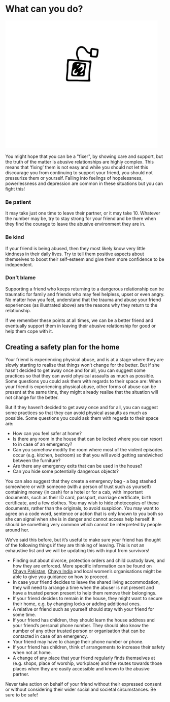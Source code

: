 # What can you do?

![](../.gitbook/assets/chayn_chai.gif)

You might hope that you can be a "fixer", by showing care and support, but the truth of the matter is abusive relationships are highly complex. This means that ‘fixing’ them is not easy and while you should not let this discourage you from continuing to support your friend, you should not pressurize them or yourself. Falling into feelings of hopelessness, powerlessness and depression are common in these situations but you can fight this!

### Be patient

It may take just one time to leave their partner, or it may take 10. Whatever the number may be, try to stay strong for your friend and be there when they find the courage to leave the abusive environment they are in.

### Be kind

If your friend is being abused, then they most likely know very little kindness in their daily lives. Try to tell them positive aspects about themselves to boost their self-esteem and give them more confidence to be independent.

### Don’t blame

Supporting a friend who keeps returning to a dangerous relationship can be traumatic for family and friends who may feel helpless, upset or even angry. No matter how you feel, understand that the trauma and abuse your friend experiences \(as illustrated above\) are the reasons why they return to the relationship.

If we remember these points at all times, we can be a better friend and eventually support them in leaving their abusive relationship for good or help them cope with it.

## Creating a safety plan for the home

Your friend is experiencing physical abuse, and is at a stage where they are slowly starting to realise that things won’t change for the better. But if she hasn’t decided to get away once and for all, you can suggest some practices so that they can avoid physical assaults as much as possible. Some questions you could ask them with regards to their space are: When your friend is experiencing physical abuse, other forms of abuse can be present at the same time, they might already realise that the situation will not change for the better.

But if they haven’t decided to get away once and for all, you can suggest some practices so that they can avoid physical assaults as much as possible. Some questions you could ask them with regards to their space are:

* How can you feel safer at home? 
* Is there any room in the house that can be locked where you can resort to in case of an emergency? 
* Can you somehow modify the room where most of the violent episodes occur \(e.g. kitchen, bedroom\) so that you will avoid getting sandwiched between the furniture? 
* Are there any emergency exits that can be used in the house? 
* Can you hide some potentially dangerous objects? 

You can also suggest that they create a emergency bag - a bag stashed somewhere or with someone \(with a person of trust such as yourself\) containing money \(in cash\) for a hotel or for a cab, with important documents, such as their ID card, passport, marriage certificate, birth certificate, and a few clothes. You may wish to hide photocopies of these documents, rather than the originals, to avoid suspicion. You may want to agree on a code word, sentence or action that is only known to you both so she can signal when she is in danger and cannot access help herself. It should be something very common which cannot be interpreted by people around her.

We’ve said this before, but it’s useful to make sure your friend has thought of the following things if they are thinking of leaving. This is not an exhaustive list and we will be updating this with input from survivors!

* Finding out about divorce, protection orders and child custody laws, and how they are enforced. More specific information can be found on [Chayn Pakistan](http://chaynpakistan.org/), [Chayn India](http://chaynindia.com/law-divorce/) and local women’s organisations might be able to give you guidance on how to proceed.  
* In case your friend decides to leave the shared living accommodation, they will need to arrange a time when the abuser is not present and have a trusted person present to help them remove their belongings. 
* If your friend decides to remain in the house, they might want to secure their home, e.g. by changing locks or adding additional ones. 
* A relative or friend such as yourself should stay with your friend for some time. 
* If your friend has children, they should learn the house address and your friend’s personal phone number. They should also know the number of any other trusted person or organisation that can be contacted in case of an emergency. 
* Your friend may have to change their phone number or phone. 
* If your friend has children, think of arrangements to increase their safety when not at home. 
* A change of any place that your friend regularly finds themselves at \(e.g. shops, place of worship, workplace\)  and the routes towards those places when they are easily accessible and known to the abusive partner. 

Never take action on behalf of your friend without their expressed consent or without considering their wider social and societal circumstances. Be sure to be safe!

